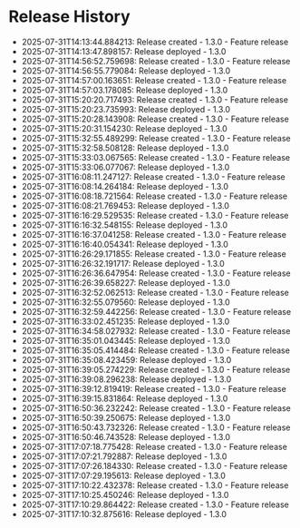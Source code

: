 # Release History

- 2025-07-31T14:13:44.884213: Release created - 1.3.0 - Feature release
- 2025-07-31T14:13:47.898157: Release deployed - 1.3.0
- 2025-07-31T14:56:52.759698: Release created - 1.3.0 - Feature release
- 2025-07-31T14:56:55.779084: Release deployed - 1.3.0
- 2025-07-31T14:57:00.163651: Release created - 1.3.0 - Feature release
- 2025-07-31T14:57:03.178085: Release deployed - 1.3.0
- 2025-07-31T15:20:20.717493: Release created - 1.3.0 - Feature release
- 2025-07-31T15:20:23.735993: Release deployed - 1.3.0
- 2025-07-31T15:20:28.143908: Release created - 1.3.0 - Feature release
- 2025-07-31T15:20:31.154230: Release deployed - 1.3.0
- 2025-07-31T15:32:55.489299: Release created - 1.3.0 - Feature release
- 2025-07-31T15:32:58.508128: Release deployed - 1.3.0
- 2025-07-31T15:33:03.067565: Release created - 1.3.0 - Feature release
- 2025-07-31T15:33:06.077067: Release deployed - 1.3.0
- 2025-07-31T16:08:11.247127: Release created - 1.3.0 - Feature release
- 2025-07-31T16:08:14.264184: Release deployed - 1.3.0
- 2025-07-31T16:08:18.721564: Release created - 1.3.0 - Feature release
- 2025-07-31T16:08:21.769453: Release deployed - 1.3.0
- 2025-07-31T16:16:29.529535: Release created - 1.3.0 - Feature release
- 2025-07-31T16:16:32.548155: Release deployed - 1.3.0
- 2025-07-31T16:16:37.041258: Release created - 1.3.0 - Feature release
- 2025-07-31T16:16:40.054341: Release deployed - 1.3.0
- 2025-07-31T16:26:29.171855: Release created - 1.3.0 - Feature release
- 2025-07-31T16:26:32.191717: Release deployed - 1.3.0
- 2025-07-31T16:26:36.647954: Release created - 1.3.0 - Feature release
- 2025-07-31T16:26:39.658227: Release deployed - 1.3.0
- 2025-07-31T16:32:52.062513: Release created - 1.3.0 - Feature release
- 2025-07-31T16:32:55.079560: Release deployed - 1.3.0
- 2025-07-31T16:32:59.442256: Release created - 1.3.0 - Feature release
- 2025-07-31T16:33:02.451235: Release deployed - 1.3.0
- 2025-07-31T16:34:58.027932: Release created - 1.3.0 - Feature release
- 2025-07-31T16:35:01.043445: Release deployed - 1.3.0
- 2025-07-31T16:35:05.414484: Release created - 1.3.0 - Feature release
- 2025-07-31T16:35:08.423459: Release deployed - 1.3.0
- 2025-07-31T16:39:05.274229: Release created - 1.3.0 - Feature release
- 2025-07-31T16:39:08.296238: Release deployed - 1.3.0
- 2025-07-31T16:39:12.819419: Release created - 1.3.0 - Feature release
- 2025-07-31T16:39:15.831864: Release deployed - 1.3.0
- 2025-07-31T16:50:36.232242: Release created - 1.3.0 - Feature release
- 2025-07-31T16:50:39.250675: Release deployed - 1.3.0
- 2025-07-31T16:50:43.732326: Release created - 1.3.0 - Feature release
- 2025-07-31T16:50:46.743528: Release deployed - 1.3.0
- 2025-07-31T17:07:18.775428: Release created - 1.3.0 - Feature release
- 2025-07-31T17:07:21.792887: Release deployed - 1.3.0
- 2025-07-31T17:07:26.184330: Release created - 1.3.0 - Feature release
- 2025-07-31T17:07:29.195613: Release deployed - 1.3.0
- 2025-07-31T17:10:22.432378: Release created - 1.3.0 - Feature release
- 2025-07-31T17:10:25.450246: Release deployed - 1.3.0
- 2025-07-31T17:10:29.864422: Release created - 1.3.0 - Feature release
- 2025-07-31T17:10:32.875616: Release deployed - 1.3.0
